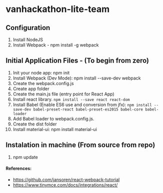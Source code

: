 # vanhackathon-lite-team 

## Configuration
    
1. Install NodeJS
2. Install Webpack - npm install -g webpack



## Initial Application Files - (To begin from zero)

1. Init your node app: npm init
2. Install Webpack (Dev Mode): npm install --save-dev webpack
3. Create the webpack.config.js 
4. Create app folder
5. Create the main.js file (entry point for React App)
6. Install react library. ``npm install --save react react-dom``
7. Install Babel (Enable ES6 use and conversion from jfx): ``npm install --save-dev babel-preset-react babel-preset-es2015 babel-core babel-loader``
8. Add Babel loader to webpack.config.js.
9. Create the dist folder
10. Install material-ui: npm install material-ui
    
    
## Instalation in machine (From source from repo)

1. npm update    
    
#### References:
- https://github.com/jansoren/react-webpack-tutorial
- https://www.tinymce.com/docs/integrations/react/